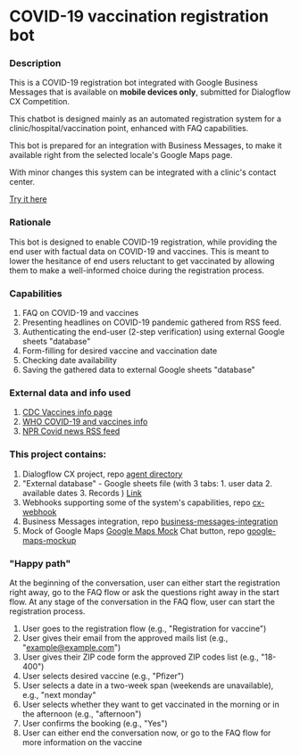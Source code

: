 # COVID-19 vaccination registration bot 

### Description

This is a COVID-19 registration bot integrated with Google Business Messages that is available on **mobile devices only**, submitted for Dialogflow CX Competition.

This chatbot is designed mainly as an automated registration system for a clinic/hospital/vaccination point, enhanced with FAQ capabilities. 

This bot is prepared for an integration with Business Messages, to make it available right from the selected locale's Google Maps page. 

With minor changes this system can be integrated with a clinic's contact center. 

[Try it here](https://cx-covid19-bot.web.app)

### Rationale

This bot is designed to enable COVID-19 registration, while providing the end user with factual data on COVID-19 and vaccines. This is meant to lower the hesitance of end users reluctant to get vaccinated by allowing them to make a well-informed choice during the registration process. 

### Capabilities

1. FAQ on COVID-19 and vaccines
2. Presenting headlines on COVID-19 pandemic gathered from RSS feed. 
3. Authenticating the end-user (2-step verification) using external Google sheets "database"
4. Form-filling for desired vaccine  and vaccination date
5. Checking date availability
6. Saving the gathered data to external Google sheets "database"

### External data and info used

1. [CDC Vaccines info page](https://www.cdc.gov/coronavirus/2019-ncov/vaccines/index.html) 
2. [WHO COVID-19 and vaccines info](https://www.who.int/emergencies/diseases/novel-coronavirus-2019) 
3. [NPR Covid news RSS feed](https://feeds.npr.org/816541428/rss.xml)

### This project contains:

1. Dialogflow CX project, repo [agent directory](https://github.com/Yosh-AI/dialogflow-cx-competition/tree/main/cx-agent)
2. "External database" - Google sheets file (with 3 tabs: 1. user data 2. available dates 3. Records )
[Link](https://docs.google.com/spreadsheets/d/1UWS0kNt2D2MZgoHwmF4gBpFHYZannSh9p5Nwwm6AutY/edit#gid=0)
3. Webhooks supporting some of the system's capabilities, repo [cx-webhook](https://github.com/Yosh-AI/dialogflow-cx-competition/tree/main/cx-webhook)
4. Business Messages integration, repo [business-messages-integration](https://github.com/Yosh-AI/dialogflow-cx-competition/tree/main/business-messages-integration)
5. Mock of Google Maps [Google Maps Mock](https://cx-covid19-bot.web.app) Chat button, repo [google-maps-mockup](https://github.com/Yosh-AI/dialogflow-cx-competition/tree/main/google-maps-mockup)

### "Happy path"

At the beginning of the conversation, user can either start the registration right away, go to the FAQ flow or ask the questions right away in the start flow. At any stage of the conversation in the FAQ flow, user can start the registration process. 

1. User goes to the registration flow (e.g., "Registration for vaccine")
2. User gives their email from the approved mails list (e.g., "example@example.com")
3. User gives their ZIP code form the approved ZIP codes list (e.g., "18-400")
4. User selects desired vaccine (e.g., "Pfizer")
5. User selects a date in a two-week span (weekends are unavailable), e.g., "next monday"
6. User selects whether they want to get vaccinated in the morning or in the afternoon (e.g., "afternoon")
7. User confirms the booking (e.g., "Yes")
8. User can either end the conversation now, or go to the FAQ flow for more information on the vaccine


